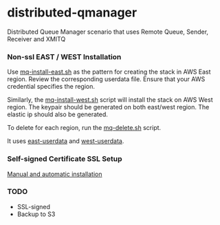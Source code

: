 # distributed-qmanager
Distributed Queue Manager scenario that uses Remote Queue, Sender, Receiver and XMITQ

### Non-ssl EAST / WEST Installation

Use [mq-install-east.sh](https://github.com/mqfellow/distributed-qmanager/blob/master/mq-install-east.sh) as the pattern for creating the stack in AWS East region. Review the corresponding userdata file. Ensure that your AWS credential specifies the region.

Similarly, the [mq-install-west.sh](https://github.com/mqfellow/distributed-qmanager/blob/master/mq-install-west.sh) script will install the stack on AWS West region. The keypair should be generated on both east/west region. The elastic ip should also be generated.

To delete for each region, run the [mq-delete.sh](https://github.com/mqfellow/distributed-qmanager/blob/master/mq-delete.sh) script.

It uses [east-userdata](https://github.com/mqfellow/distributed-qmanager/blob/master/distributed-queuemanager-userdata-local.txt) and [west-userdata](https://github.com/mqfellow/distributed-qmanager/blob/master/distributed-queuemanager-userdata-remote.txt).

### Self-signed Certificate SSL Setup

[Manual and automatic installation](https://github.com/mqfellow/distributed-qmanager/blob/master/self-signed-cert.md)

### TODO

* SSL-signed
* Backup to S3

